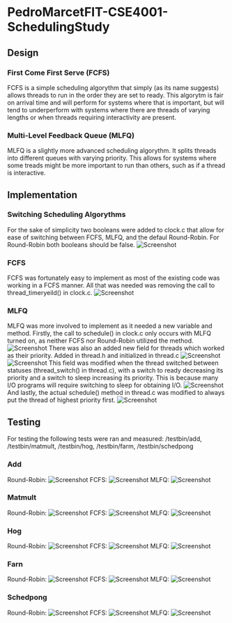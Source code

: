 # PedroMarcetFIT-CSE4001-SchedulingStudy

## Design

### First Come First Serve (FCFS)
FCFS is a simple scheduling algorythm that simply
(as its name suggests) allows threads to run in
the order they are set to ready. This algorytm
is fair on arrival time and will perform for
systems where that is important, but will tend to
underperform with systems where there are threads
of varying lengths or when threads requiring
interactivity are present.

### Multi-Level Feedback Queue (MLFQ)
MLFQ is a slightly more advanced scheduling
algorythm. It splits threads into different
queues with varying priority. This allows for
systems where some treads might be more important
to run than others, such as if a thread is
interactive.


## Implementation

### Switching Scheduling Algorythms
For the sake of simplicity two booleans were
added to clock.c that allow for ease of switching
between FCFS, MLFQ, and the defaul Round-Robin.
For Round-Robin both booleans should be false.
![Screenshot](booleans.png)

### FCFS
FCFS was fortunately easy to implement as most of
the existing code was working in a FCFS manner.
All that was needed was removing the call to 
thread_timeryeild() in clock.c.
![Screenshot](fcfs.png)

### MLFQ
MLFQ was more involved to implement as it needed
a new variable and method. Firstly, the call to
schedule() in clock.c only occurs with MLFQ
turned on, as neither FCFS nor Round-Robin
utilized the method.
![Screenshot](mlfq1.png)
There was also an added new field for threads
which worked as their priority. Added in thread.h
and initialized in thread.c
![Screenshot](mlfq2.png)
![Screenshot](mlfq3.png)
This field was modified when the thread switched
between statuses (thread_switch() in thread.c),
with a switch to ready decreasing its priority
and a switch to sleep increasing its priority.
This is because many I/O programs will require
switching to sleep for obtaining I/O.
![Screenshot](mlfq4.png)
And lastly, the actual schedule() method in
thread.c was modified to always put the thread of
highest priority first.
![Screenshot](mlfq5.png)

## Testing
For testing the following tests were ran and
measured:
/testbin/add, /testbin/matmult, /testbin/hog, /testbin/farm, /testbin/schedpong

### Add
Round-Robin:
![Screenshot](r1.png)
FCFS:
![Screenshot](f1.png)
MLFQ:
![Screenshot](m1.png)

### Matmult
Round-Robin:
![Screenshot](r2.png)
FCFS:
![Screenshot](f2.png)
MLFQ:
![Screenshot](m2.png)

### Hog
Round-Robin:
![Screenshot](r3.png)
FCFS:
![Screenshot](f3.png)
MLFQ:
![Screenshot](m3.png)

### Farn
Round-Robin:
![Screenshot](r4.png)
FCFS:
![Screenshot](f4.png)
MLFQ:
![Screenshot](m4.png)

### Schedpong
Round-Robin:
![Screenshot](r5.png)
FCFS:
![Screenshot](f5.png)
MLFQ:
![Screenshot](m5.png)

